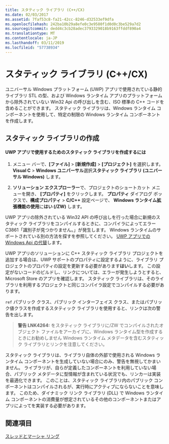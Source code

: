 ```yaml
---
title: スタティック ライブラリ (C++/CX)
ms.date: 02/03/2017
ms.assetid: 7faf53c8-fa21-42cc-8246-d32533ef9dfa
ms.openlocfilehash: 242ba10b29a8efe0c3e9580f1d0d0c3be529a7d2
ms.sourcegitcommit: dedd4c3cb28adec3793329018b9163ffddf890a4
ms.translationtype: MT
ms.contentlocale: ja-JP
ms.lasthandoff: 03/11/2019
ms.locfileid: "57738934"
---
```

# <a name="static-libraries-ccx"></a>スタティック ライブラリ (C++/CX)

ユニバーサル Windows プラットフォーム (UWP) アプリで使用されている静的ライブラリ STL の型、および Windows ランタイム アプリのプラットフォームから除外されていない Win32 Api の呼び出しを含む、ISO 標準の C++ コードを含めることができます。 スタティック ライブラリは、Windows ランタイム コンポーネントを使用して、特定の制限の Windows ランタイム コンポーネントを作成します。

## <a name="creating-static-libraries"></a>スタティック ライブラリの作成

#### <a name="to-create-a-static-library-for-use-in-a-uwp-app"></a>UWP アプリで使用するためのスタティック ライブラリを作成するには

1. メニュー バーで、**[ファイル]**  >  **[新規作成]**  >  **[プロジェクト]** を選択します。 **Visual C** > **Windows ユニバーサル**選択**スタティック ライブラリ (ユニバーサル Windows)** します。

1. **ソリューション エクスプローラー**で、プロジェクトのショートカット メニューを開き、 **[プロパティ]** をクリックします。 **プロパティ** ダイアログ ボックスで、**構成プロパティ** > **C/C++** 設定ページで、 **Windows ランタイム拡張機能の使用**に**はい (/ZW)** します。

UWP アプリの除外されている Win32 API の呼び出しを行った場合に新規のスタティック ライブラリをコンパイルするときに、コンパイラによってエラー C3861「識別子が見つかりません。」が発生します。 Windows ランタイムのサポートされている別の方法を探すを参照してください。 [UWP アプリでの Windows Api の代替](/uwp/win32-and-com/alternatives-to-windows-apis-uwp)します。

UWP アプリのソリューションに C++ スタティック ライブラリ プロジェクトを追加する場合は、UWP サポートのプロパティに設定するように、ライブラリ プロジェクトのプロパティの設定を更新する必要があります**はい**します。 この設定がないコードのビルドし、リンクについては、エラーが発生しようとすると、Microsoft Store のアプリを確認します。 スタティック ライブラリは、そのライブラリを利用するプロジェクトと同じコンパイラ設定でコンパイルする必要があります。

 `ref` パブリック クラス、パブリック インターフェイス クラス、またはパブリック値クラスを作成するスタティック ライブラリを使用すると、リンクは次の警告を出します。

> **警告 LNK4264:** をスタティック ライブラリに/ZW でコンパイルされたオブジェクト ファイルをアーカイブに、Windows ランタイム型を作成するときにお勧めしません Windows ランタイム メタデータを含むスタティック ライブラリとリンクを注意してください。

スタティック ライブラリは、ライブラリ自体の外部で使用される Windows ランタイム コンポーネントを生成していない場合にのみ、警告を無視してかまいません。 ライブラリが、自らが定義したコンポーネントを利用していない場合、パブリック メタデータに型情報が含まれている状況でも、リンカーは実装を最適化できます。 このことは、スタティック ライブラリ内のパブリック コンポーネントはコンパイルされるが、実行時にアクティブにならないことを意味します。 このため、ダイナミック リンク ライブラリ (DLL) で Windows ランタイム コンポーネントの消費量が想定されているその他のコンポーネントまたはアプリによってを実装する必要があります。

## <a name="see-also"></a>関連項目

[スレッドとマーシャ リング](../cppcx/threading-and-marshaling-c-cx.md)
